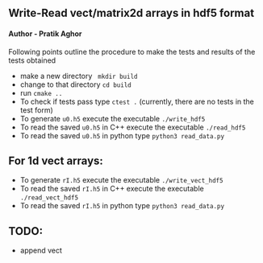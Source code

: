 ## Write-Read vect/matrix2d arrays in hdf5 format 
#### Author - Pratik Aghor

Following points outline the procedure to make the tests and results of the tests obtained

* make a new directory ``` mkdir build```
* change to that directory ```cd build```
* run ```cmake ..```
* To check if tests pass type ```ctest .``` (currently, there are no tests in the test form)
* To generate ```u0.h5``` execute the executable ```./write_hdf5```
* To read the saved ```u0.h5``` in C++ execute the executable ```./read_hdf5```
* To read the saved ```u0.h5``` in python type ```python3 read_data.py```


## For 1d vect arrays:
* To generate ```rI.h5``` execute the executable ```./write_vect_hdf5```
* To read the saved ```rI.h5``` in C++ execute the executable ```./read_vect_hdf5```
* To read the saved ```rI.h5``` in python type ```python3 read_data.py```

## TODO:
* append vect
